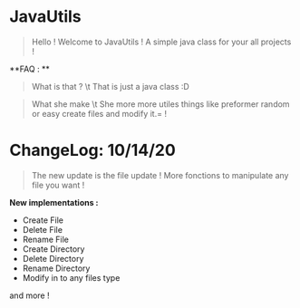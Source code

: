# JavaUtils

> Hello ! Welcome to JavaUtils ! A simple java class for your all projects !

**FAQ : **

> What is that ? \t
That is just a java class :D

> What she make \t
She more more utiles things like preformer random or easy create files and modify it.= !

# ChangeLog: 10/14/20

> The new update is the file update ! More fonctions to manipulate any file you want !

**New implementations :**

- Create File
- Delete File
- Rename File
- Create Directory
- Delete Directory
- Rename Directory
- Modify in to any files type

and more !
